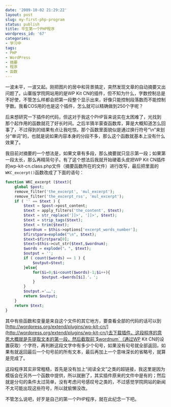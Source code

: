 ```yaml
---
date: '2009-10-02 21:29:22'
layout: post
slug: my-first-php-program
status: publish
title: 平生第一个PHP程序
wordpress_id: '67'
categories:
- 学习中
tags:
- PHP
- WordPress
- 摘要
- 程序
- 函数
---
```


一波未平，一波又起。刚把图片的居中和背景搞定，突然发现文章的自动摘要又出问题了。山寨版学院网站用的是WP Kit CN的插件，但不知为什么，字数控制总是不好使，不管怎么样都会把第一段整个显示出来，好像只能控制段落数而不能控制字数。我看COS用的也是这个插件，怎么就可以精确做到250个字呢？

后来想研究一下插件的代码，但这对于我这个PHP盲来说实在太困难了，光找到那个起作用的函数就花了好长时间。之后半猜半蒙查函数库，算是大概知道怎么回事了，不过得到的结果有点让我吃惊。那个函数里面貌似是通过换行符号“\n”来划分“单词”的，也就是说如果内容本身的分段不多，那么这个函数就基本上没有什么效果了。

我目前对摘要的一个想法是，如果文章有多段，那么摘要就只显示第一段；如果第一段太长，那么再精简句子。有了这个想法后我就开始硬着头皮把WP Kit CN插件的wp-kit-cn.class.php文件（摘要函数所在的文件）进行改写，最后把里面的`WKC_excerpt()`函数改成了下面的语句：

```php
function WKC_excerpt ($text){
    global $post;
    remove_filter('the_excerpt', 'mul_excerpt');
    remove_filter('the_excerpt_rss', 'mul_excerpt');
    if ( '' == $text ) {
        $text = $post->post_content;
        $text = apply_filters('the_content', $text);
        $text = str_replace(']]>', ']]>', $text);
        $text = strip_tags($text);
        $text = trim($text);
        $wordnum = $this->options['excerpt_words_number'];
        $firstpara=explode("\n", $text);
        $text=$firstpara[0];
        $text=$this->cut_str($text,$wordnum);
        $words = explode("。", $text);
        $output = '';
        if ( count($words) == 1 ) {
            $output=$text;
        }else{
            for($i=0;$i<count($words)-1;$i++){
                $output.=$words[$i].'。';
            }
        }
        $output.='……';
        return $output;
    }
    return $text;
}
```

其中有些函数和变量是来自这个文件的其它地方，要查看全部的代码的话可以到[http://wordpress.org/extend/plugins/wp-kit-cn/](http://wordpress.org/extend/plugins/wp-kit-cn/)去下载插件。这段程序的意思大概就是先提取文本的第一段，然后截取前`$wordnum`（通过WP Kit CN的设置获取）个字符，再判断这段文字中有多少个句号，如果没有句号就全部返回，如果有就返回最后一个句号前的所有文本，最后再加上一个意味深长的省略号，就算是完成了。

这段程序其实非常粗糙，首先是没有加上“阅读全文”之类的超链接，我这里是因为模版会在另外一个函数中提供，所以就删了，其实插件原来的文件中是有的；然后就是分句的条件太过简单，没有考虑问号感叹号之类的，不过感觉学院网站的新闻不太可能出现这些符号，所以就偷懒没改。

不管怎么说吧，好歹是自己的第一个PHP程序，就在此纪念一下吧。
